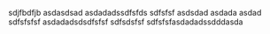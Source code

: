 sdjfbdfjb
asdasdsad
asdadadssdfsfds
sdfsfsf
asdsdad
asdada
asdad
sdfsfsfsf
asdadadsdsdfsfsf
sdfsdsfsf
sdfsfsfasdadadssdddasda
